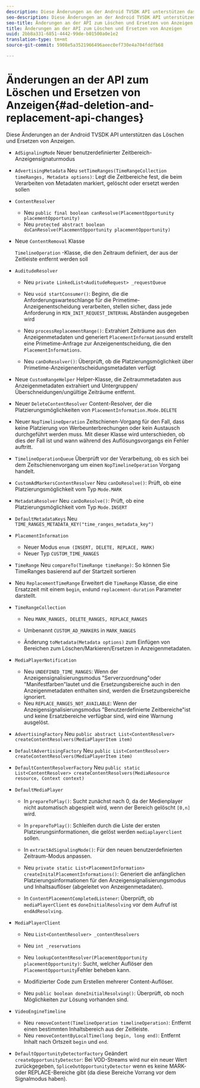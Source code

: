 ```yaml
---
description: Diese Änderungen an der Android TVSDK API unterstützen das Löschen und Ersetzen von Anzeigen.
seo-description: Diese Änderungen an der Android TVSDK API unterstützen das Löschen und Ersetzen von Anzeigen.
seo-title: Änderungen an der API zum Löschen und Ersetzen von Anzeigen
title: Änderungen an der API zum Löschen und Ersetzen von Anzeigen
uuid: 2bb8a331-6851-4442-99de-b01500a0e1e2
translation-type: tm+mt
source-git-commit: 5908e5a3521966496aeec0ef730e4a704fddfb68

---
```



# Änderungen an der API zum Löschen und Ersetzen von Anzeigen{#ad-deletion-and-replacement-api-changes}

Diese Änderungen an der Android TVSDK API unterstützen das Löschen und Ersetzen von Anzeigen.

* `AdSignalingMode` Neuer benutzerdefinierter Zeitbereich-Anzeigensignaturmodus

* `AdvertisingMetadata` Neu `setTimeRanges(TimeRangeCollection timeRanges, Metadata options)`: Legt die Zeitbereiche fest, die beim Verarbeiten von Metadaten markiert, gelöscht oder ersetzt werden sollen

* `ContentResolver`

   * Neu `public final boolean canResolve(PlacementOpportunity placementOpportunity)`
   * Neu `protected abstract boolean doCanResolve(PlacementOpportunity placementOpportunity)`

* Neue `ContentRemoval` Klasse

   `TimelineOperation` -Klasse, die den Zeitraum definiert, der aus der Zeitleiste entfernt werden soll

* `AuditudeResolver`

   * Neu `private LinkedList<AuditudeRequest> _requestQueue`
   * Neu `void startConsumer()`: Beginn, die die Anforderungswarteschlange für die Primetime-Anzeigenentscheidung verarbeiten, stellen sicher, dass jede Anforderung in `MIN_INIT_REQUEST_INTERVAL` Abständen ausgegeben wird

   * Neu `processReplacementRange()`: Extrahiert Zeiträume aus den Anzeigenmetadaten und generiert `PlacementInformations`und erstellt eine Primetime-Anfrage zur Anzeigenentscheidung, die den `PlacementInformations`.

   * Neu `canDoResolver()`: Überprüft, ob die Platzierungsmöglichkeit über Primetime-Anzeigenentscheidungsmetadaten verfügt

* Neue `CustomRangeHelper` Helper-Klasse, die Zeitraummetadaten aus Anzeigenmetadaten extrahiert und Untergruppen/Überschneidungen/ungültige Zeiträume entfernt.

* Neuer `DeleteContentResolver` Content-Resolver, der die Platzierungsmöglichkeiten von `PlacementInformation.Mode.DELETE`

* Neuer `NopTimelineOperation` Zeitschienen-Vorgang für den Fall, dass keine Platzierung von Werbeunterbrechungen oder kein Austausch durchgeführt werden muss. Mit dieser Klasse wird unterschieden, ob dies der Fall ist und wann während des Auflösungsvorgangs ein Fehler auftritt.

* `TimelineOperationQueue` Überprüft vor der Verarbeitung, ob es sich bei dem Zeitschienenvorgang um einen `NopTimelineOperation` Vorgang handelt.

* `CustomAdMarkersContentResolver` Neu `canDoResolve()`: Prüft, ob eine Platzierungsmöglichkeit vom Typ `Mode.MARK`

* `MetadataResolver` Neu `canDoResolve()`: Prüft, ob eine Platzierungsmöglichkeit vom Typ `Mode.INSERT`

* `DefaultMetadataKeys` Neu `TIME_RANGES_METADATA_KEY("time_ranges_metadata_key")`

* `PlacementInformation`

   * Neuer Modus `enum (INSERT, DELETE, REPLACE, MARK)`
   * Neuer Typ `CUSTOM_TIME_RANGES`

* `TimeRange` Neu `compareTo(TimeRange timeRange)`: So können Sie TimeRanges basierend auf der Startzeit sortieren

* Neu `ReplacementTimeRange` Erweitert die `TimeRange` Klasse, die eine Ersatzzeit mit einem `begin`, `end`und `replacement-duration` Parameter darstellt.

* `TimeRangeCollection`

   * Neu `MARK_RANGES, DELETE_RANGES, REPLACE_RANGES`
   * Umbenannt `CUSTOM_AD_MARKERS` in `MARK_RANGES`

   * Änderung `toMetadata(Metadata options)` zum Einfügen von Bereichen zum Löschen/Markieren/Ersetzen in Anzeigenmetadaten.

* `MediaPlayerNotification`

   * Neu `UNDEFINED_TIME_RANGES`: Wenn der Anzeigensignalisierungsmodus &quot;Serverzuordnung&quot;oder &quot;Manifestfarben&quot;lautet und die Ersetzungsbereiche auch in den Anzeigenmetadaten enthalten sind, werden die Ersetzungsbereiche ignoriert.
   * Neu `REPLACE_RANGES_NOT_AVAILABLE`: Wenn der Anzeigensignalisierungsmodus &quot;Benutzerdefinierte Zeitbereiche&quot;ist und keine Ersatzbereiche verfügbar sind, wird eine Warnung ausgelöst.

* `AdvertisingFactory` Neu `public abstract List<ContentResolver> createContentResolvers(MediaPlayerItem item)`

* `DefaultAdvertisingFactory` Neu `public List<ContentResolver> createContentResolvers(MediaPlayerItem item)`

* `DefaultContentResolverFactory` Neu `public static List<ContentResolver> createContentResolvers(MediaResource resource, Context context)`

* `DefaultMediaPlayer`

   * In `prepareToPlay()`: Sucht zunächst nach 0, da der Medienplayer nicht automatisch abgespielt wird, wenn der Bereich gelöscht `[0,n]` wird.

   * In `prepareToPlay()`: Schleifen durch die Liste der ersten Platzierungsinformationen, die gelöst werden `mediaplayerclient` sollen.

   * In `extractAdSignalingMode()`: Für den neuen benutzerdefinierten Zeitraum-Modus anpassen.
   * Neu `private static List<PlacementInformation> createInitalPlacementInformations()`: Generiert die anfänglichen Platzierungsinformationen für den Anzeigensignalisierungsmodus und Inhaltsauflöser (abgeleitet von Anzeigenmetadaten).
   * In `ContentPlacementCompletedListener`: Überprüft, ob `mediaPlayerClient` es `doneInitialResolving` vor dem Aufruf ist `endAdResolving`.

* `MediaPlayerClient`

   * Neu `List<ContentResolver> _contentResolvers`
   * Neu `int _reservations`
   * Neu `lookupContentResolver(PlacementOpportunity placementOpportunity)`: Sucht, welcher Auflöser den `PlacementOpportunity`Fehler beheben kann.

   * Modifizierter Code zum Erstellen mehrerer Content-Auflöser.
   * Neu `public boolean doneInitialResolving()`: Überprüft, ob noch Möglichkeiten zur Lösung vorhanden sind.

* `VideoEngineTimeline`

   * Neu `removeContent(TimelineOperation timelineOperation)`: Entfernt einen bestimmten Inhaltsbereich aus der Zeitleiste.
   * Neu `removeContentByLocalTime(long begin, long end)`: Entfernt Inhalt nach Ortszeit `begin` und `end`.

* `DefaultOpportunityDetectorFactory` Geändert `createOpportunityDetector`: Bei VOD-Streams wird nur ein neuer Wert zurückgegeben, `SpliceOutOpportunityDetector` wenn es keine MARK- oder REPLACE-Bereiche gibt (da diese Bereiche Vorrang vor dem Signalmodus haben).

